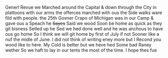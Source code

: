 Generl Revue we Marched around the Capital & down through the City in plattoons with our arms the offerces marched with ous the Side walks ware fild with people. the 25th Govner Crapo of Michigan was in our Camp & gave ous a Speach he ~~Sayes~~ Said we wood Soon be home as quick as they git bisness Setled up he Sed we hed done well and he was anchous to have ous go home  So I think we will git home by first of July if not Sooner like a nuf the midle of June. I did not think of writing eney more but I Recond you wood like to here. My Cold is better but we heve hed Some bad Raney wether So we haft to lay in our tents the most of the time. I hope thes fue